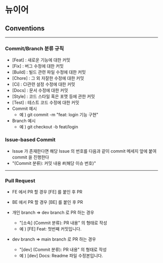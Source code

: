# 뉴이어

## Conventions

---
### Commit/Branch 분류 규칙
- [Feat] : 새로운 기능에 대한 커밋
- [Fix] : 버그 수정에 대한 커밋
- [Build] : 빌드 관련 파일 수정에 대한 커밋
- [Chore] : 그 외 자잘한 수정에 대한 커밋
- [Ci] : CI관련 설정 수정에 대한 커밋
- [Docs] : 문서 수정에 대한 커밋
- [Style] : 코드 스타일 혹은 포맷 등에 관한 커밋
- [Test] : 테스트 코드 수정에 대한 커밋
- Commit 예시
  - 예 ) git commit -m "feat: login 기능 구현"
- Branch 예시
    - 예 ) git checkout -b feat/login

### Issue-based Commit
- Issue 가 존재한다면 해당 Issue 의 번호를 다음과 같이 commit 메세지 앞에 붙여 commit 을 진행한다
- "(Commit 분류): 커밋 내용 #(해당 이슈 번호)"
---
### Pull Request

- FE 에서 PR 할 경우 [FE] 를 붙인 후 PR
- BE 에서 PR 할 경우 [BE] 를 붙인 후 PR

- 개인 branch => dev branch 로 PR 하는 경우
    - "[소속] (Commit 분류): PR 내용" 의 형태로 작성
    - 예 ) [FE] Feat: 첫번째 커밋입니다.
  
- dev branch => main branch 로 PR 하는 경우
  - "[dev] (Commit 분류): PR 내용" 의 형태로 작성
  - 예 ) [dev] Docs: Readme 파일 수정본입니다.
